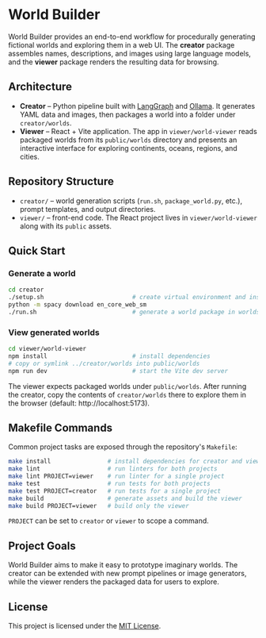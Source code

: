 # World Builder

World Builder provides an end-to-end workflow for procedurally generating fictional worlds and exploring them in a web UI. The **creator** package assembles names, descriptions, and images using large language models, and the **viewer** package renders the resulting data for browsing.

## Architecture
- **Creator** – Python pipeline built with [LangGraph](https://github.com/langchain-ai/langgraph) and [Ollama](https://ollama.ai/). It generates YAML data and images, then packages a world into a folder under `creator/worlds`.
- **Viewer** – React + Vite application. The app in `viewer/world-viewer` reads packaged worlds from its `public/worlds` directory and presents an interactive interface for exploring continents, oceans, regions, and cities.

## Repository Structure
- `creator/` – world generation scripts (`run.sh`, `package_world.py`, etc.), prompt templates, and output directories.
- `viewer/` – front-end code. The React project lives in `viewer/world-viewer` along with its `public` assets.

## Quick Start
### Generate a world
```bash
cd creator
./setup.sh                         # create virtual environment and install deps
python -m spacy download en_core_web_sm
./run.sh                           # generate a world package in worlds/
```

### View generated worlds
```bash
cd viewer/world-viewer
npm install                        # install dependencies
# copy or symlink ../creator/worlds into public/worlds
npm run dev                        # start the Vite dev server
```
The viewer expects packaged worlds under `public/worlds`. After running the creator, copy the contents of `creator/worlds` there to explore them in the browser (default: http://localhost:5173).

## Makefile Commands
Common project tasks are exposed through the repository's `Makefile`:

```bash
make install                # install dependencies for creator and viewer
make lint                   # run linters for both projects
make lint PROJECT=viewer    # run linter for a single project
make test                   # run tests for both projects
make test PROJECT=creator   # run tests for a single project
make build                  # generate assets and build the viewer
make build PROJECT=viewer   # build only the viewer
```

`PROJECT` can be set to `creator` or `viewer` to scope a command.

## Project Goals
World Builder aims to make it easy to prototype imaginary worlds. The creator can be extended with new prompt pipelines or image generators, while the viewer renders the packaged data for users to explore.

## License
This project is licensed under the [MIT License](LICENSE).


